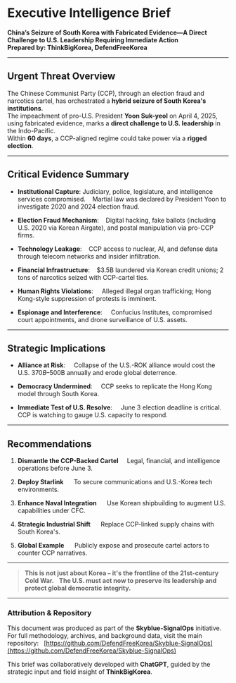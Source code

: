 # Executive Intelligence Brief  
**China’s Seizure of South Korea with Fabricated Evidence—A Direct Challenge to U.S. Leadership Requiring Immediate Action**<br>
**Prepared by: ThinkBigKorea, DefendFreeKorea**

---

## Urgent Threat Overview

The Chinese Communist Party (CCP), through an election fraud and narcotics cartel, has orchestrated a **hybrid seizure of South Korea's institutions**.<br>
The impeachment of pro-U.S. President **Yoon Suk-yeol** on April 4, 2025, using fabricated evidence, marks a **direct challenge to U.S. leadership** in the Indo-Pacific.<br>
Within **60 days**, a CCP-aligned regime could take power via a **rigged election**.

---

## Critical Evidence Summary
- **Institutional Capture**: Judiciary, police, legislature, and intelligence services compromised.    
  Martial law was declared by President Yoon to investigate 2020 and 2024 election fraud.

- **Election Fraud Mechanism**:    
  Digital hacking, fake ballots (including U.S. 2020 via Korean Airgate), and postal manipulation via pro-CCP firms.
- **Technology Leakage**:    
  CCP access to nuclear, AI, and defense data through telecom networks and insider infiltration.
- **Financial Infrastructure**:    
  $3.5B laundered via Korean credit unions; 2 tons of narcotics seized with CCP-cartel ties.
- **Human Rights Violations**:  
  Alleged illegal organ trafficking; Hong Kong-style suppression of protests is imminent.
- **Espionage and Interference**:  
  Confucius Institutes, compromised court appointments, and drone surveillance of U.S. assets.

---

## Strategic Implications

- **Alliance at Risk**:  
  Collapse of the U.S.-ROK alliance would cost the U.S. $370B–$500B annually and erode global deterrence.

- **Democracy Undermined**:  
  CCP seeks to replicate the Hong Kong model through South Korea.

- **Immediate Test of U.S. Resolve**:  
  June 3 election deadline is critical. CCP is watching to gauge U.S. capacity to respond.

---

## Recommendations

1. **Dismantle the CCP-Backed Cartel**  
   Legal, financial, and intelligence operations before June 3.

2. **Deploy Starlink**  
   To secure communications and U.S.-Korea tech environments.

3. **Enhance Naval Integration**  
   Use Korean shipbuilding to augment U.S. capabilities under CFC.

4. **Strategic Industrial Shift**  
   Replace CCP-linked supply chains with South Korea's.

5. **Global Example**  
   Publicly expose and prosecute cartel actors to counter CCP narratives.

---

> **This is not just about Korea – it's the frontline of the 21st-century Cold War.**  
> **The U.S. must act now to preserve its leadership and protect global democratic integrity.**

---

### Attribution & Repository

This document was produced as part of the **Skyblue-SignalOps** initiative.  
For full methodology, archives, and background data, visit the main repository:  
[https://github.com/DefendFreeKorea/Skyblue-SignalOps](https://github.com/DefendFreeKorea/Skyblue-SignalOps)

This brief was collaboratively developed with **ChatGPT**, guided by the strategic input and field insight of **ThinkBigKorea**.
